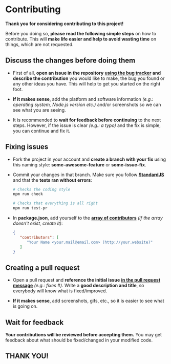 Contributing
============

**Thank you for considering contributing to this project!**

Before you doing so, **please read the following simple steps** on how to 
contribute. This will **make life easier and help to avoid wasting time**
on things, which are not requested.

Discuss the changes before doing them
-------------------------------------

 - First of all, **open an issue in the repository** 
   [**using the bug tracker**][1] **and describe the contribution** you would 
   like to make, the bug you found or any other ideas you have. This will help 
   to get you started on the right foot.
   
 - **If it makes sense**, add the platform and software information 
   *(e.g.: operating system, Node.js version etc.)* and/or screenshots 
   so we can see what you are seeing.
 
 - It is recommended to **wait for feedback before continuing** to the next 
   steps. However, if the issue is clear *(e.g.: a typo)* and the fix is 
   simple, you can continue and fix it.

Fixing issues
-------------

 - Fork the project in your account and **create a branch with your fix** using
   this naming style: **some-awesome-feature** or **some-issue-fix**.

 - Commit your changes in that branch. Make sure you follow 
   [**StandardJS**][2] and that the **tests ran without errors**:
   
   ```bash
   # Checks the coding style
   npm run check

   # Checks that everything is all right
   npm run test-pr
   ```
   
 - In **package.json**, add yourself to the [**array of contributors**][3]
   *(if the array doesn't exist, create it)*:
 
   ```json   
   {
      "contributors": [
         "Your Name <your.mail@email.com> (http://your.website)"
      ]
   }   
   ```
 
Creating a pull request
-----------------------

 - Open a pull request and **reference the initial issue** 
   [**in the pull request message**][4] *(e.g.: fixes #)*. 
   Write a **good description and title**, so everybody will know 
   what is fixed/improved.

 - **If it makes sense**, add screenshots, gifs, etc., so it is easier to see
   what is going on.

Wait for feedback
-----------------

**Your contributions will be reviewed before accepting them.**
You may get feedback about what should be fixed/changed in your modified code.

THANK YOU!
----------

 [1]: https://github.com/atjse/load-svg-file/issues
 [2]: https://standardjs.com/
 [3]: https://docs.npmjs.com/files/package.json#people-fields-author-contributors
 [4]: https://blog.github.com/2013-05-14-closing-issues-via-pull-requests/

